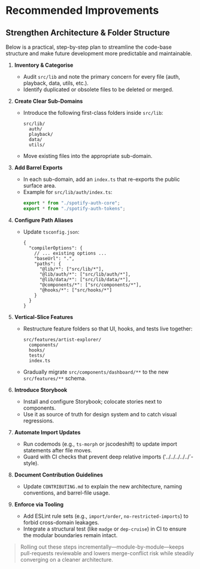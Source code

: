 # Recommended Improvements

## Strengthen Architecture & Folder Structure

Below is a practical, step-by-step plan to streamline the code-base structure and make future development more predictable and maintainable.

1. **Inventory & Categorise**
   - Audit `src/lib` and note the primary concern for every file (auth, playback, data, utils, etc.).
   - Identify duplicated or obsolete files to be deleted or merged.

2. **Create Clear Sub-Domains**
   - Introduce the following first-class folders inside `src/lib`:
     ```text
     src/lib/
       auth/
       playback/
       data/
       utils/
     ```
   - Move existing files into the appropriate sub-domain.

3. **Add Barrel Exports**
   - In each sub-domain, add an `index.ts` that re-exports the public surface area.
   - Example for `src/lib/auth/index.ts`:
     ```ts
     export * from "./spotify-auth-core";
     export * from "./spotify-auth-tokens";
     ```

4. **Configure Path Aliases**
   - Update `tsconfig.json`:
     ```jsonc
     {
       "compilerOptions": {
         // ... existing options ...
         "baseUrl": ".",
         "paths": {
           "@lib/*": ["src/lib/*"],
           "@lib/auth/*": ["src/lib/auth/*"],
           "@lib/data/*": ["src/lib/data/*"],
           "@components/*": ["src/components/*"],
           "@hooks/*": ["src/hooks/*"]
         }
       }
     }
     ```

5. **Vertical-Slice Features**
   - Restructure feature folders so that UI, hooks, and tests live together:
     ```text
     src/features/artist-explorer/
       components/
       hooks/
       tests/
       index.ts
     ```
   - Gradually migrate `src/components/dashboard/**` to the new `src/features/**` schema.

6. **Introduce Storybook**
   - Install and configure Storybook; colocate stories next to components.
   - Use it as source of truth for design system and to catch visual regressions.

7. **Automate Import Updates**
   - Run codemods (e.g., `ts-morph` or jscodeshift) to update import statements after file moves.
   - Guard with CI checks that prevent deep relative imports (‵../../../../../`‐style).

8. **Document Contribution Guidelines**
   - Update `CONTRIBUTING.md` to explain the new architecture, naming conventions, and barrel-file usage.

9. **Enforce via Tooling**
   - Add ESLint rule sets (e.g., `import/order`, `no-restricted-imports`) to forbid cross-domain leakages.
   - Integrate a structural test (like `madge` or `dep-cruise`) in CI to ensure the modular boundaries remain intact.

> Rolling out these steps incrementally—module-by-module—keeps pull-requests reviewable and lowers merge-conflict risk while steadily converging on a cleaner architecture. 
